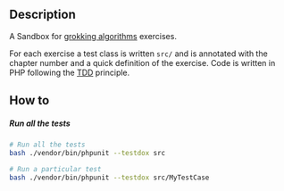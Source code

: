 ## Description    
A Sandbox for [grokking algorithms](https://www.manning.com/books/grokking-algorithms) exercises.

For each exercise a test class is written `src/` and is annotated with the chapter number and a quick definition of the exercise.
Code is written in PHP following the [TDD](https://en.wikipedia.org/wiki/Test-driven_development) principle.

## How to

##### Run all the tests
``` bash
# Run all the tests
bash ./vendor/bin/phpunit --testdox src

# Run a particular test
bash ./vendor/bin/phpunit --testdox src/MyTestCase
```
